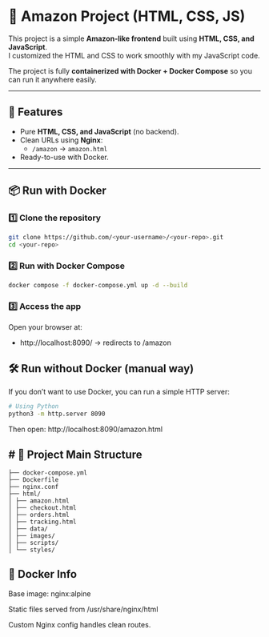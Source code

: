# 🛒 Amazon Project (HTML, CSS, JS)

This project is a simple **Amazon-like frontend** built using **HTML, CSS, and JavaScript**.  
I customized the HTML and CSS to work smoothly with my JavaScript code.

The project is fully **containerized with Docker + Docker Compose** so you can run it anywhere easily.

---

## 🚀 Features
- Pure **HTML, CSS, and JavaScript** (no backend).
- Clean URLs using **Nginx**:
  - `/amazon` → `amazon.html`
- Ready-to-use with Docker.

---

## 📦 Run with Docker

### 1️⃣ Clone the repository
```bash
git clone https://github.com/<your-username>/<your-repo>.git
cd <your-repo>
```

### 2️⃣ Run with Docker Compose
```bash
docker compose -f docker-compose.yml up -d --build
```

### 3️⃣ Access the app
Open your browser at:
- http://localhost:8090/  →  redirects to /amazon

## 🛠 Run without Docker (manual way)
If you don’t want to use Docker, you can run a simple HTTP server:
```bash
# Using Python
python3 -m http.server 8090
```
Then open: http://localhost:8090/amazon.html


 ## # 📂 Project Main Structure
```bach
├── docker-compose.yml
├── Dockerfile
├── nginx.conf
├── html/
│ ├── amazon.html
│ ├── checkout.html
│ ├── orders.html
│ ├── tracking.html
│ ├── data/
│ ├── images/
│ ├── scripts/
│ └── styles/
```

## 🐳 Docker Info

Base image: nginx:alpine

Static files served from /usr/share/nginx/html

Custom Nginx config handles clean routes.